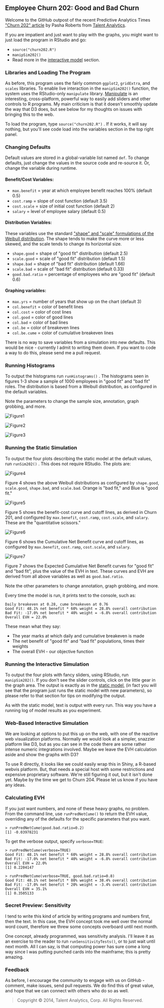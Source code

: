 ## Employee Churn 202: Good and Bad Churn

Welcome to the GitHub outpost of the recent Predictive Analytics Times ["Churn 202" article][patimes] by Pasha Roberts from [Talent Analytics][ta].

If you are impatient and just want to play with the graphs, you might want to just load the program in RStudio and go:

- `source("churn202.R")` 
- `manipSim202()`
- Read more in the [interactive model](#inter) section.

### Libraries and Loading The Program
As before, this program uses the fairly common `ggplot2`, `gridExtra`, and `scales` libraries.
To enable live interaction in the `manipSim202()` function, the system uses the RStudio-only `manipulate` library.
[Manipulate][manip] is an interesting, cross-platform, powerful way to easily add sliders and other controls to R programs.
My main criticism is that it doesn't smoothly update the way that D3 does, but see below for my thoughts on issues with bringing this to the web.

To load the program, type `source("churn202.R")` .
If it works, it will say nothing, but you'll see code load into the variables section in the top right panel.

### Changing Defaults

Default values are stored in a global-variable list named `def`.
To change defaults, just change the values in the source code and re-source it.
Or, change the variable during runtime.

#### Benefit/Cost Variables:

- `max.benefit` = year at which employee benefit reaches 100% (default 0.5)
- `cost.ramp` = slope of cost function (default 3.5)
- `cost.scale` = size of initial cost function (default 2)
- `salary` = level of employee salary (default 0.5)

#### Distribution Variables:

These variables use the standard ["shape" and "scale" formulations of the Weibull distribution][weibull].
The shape tends to make the curve more or less skewed, and the scale tends to change its horizontal size.

- `shape.good` = shape of "good fit" distribution (default 2.5)
- `scale.good` = scale of "good fit" distribution (default 1.5)
- `shape.bad` = shape of "bad fit" distribution (default 1.66)
- `scale.bad` = scale of "bad fit" distribution (default 0.33)
- `good.bad.ratio` = percentage of employees who are "good fit" (default 0.6)

#### Graphing variables:

- `max.yrs` = number of years that show up on the chart (default 3)
- `col.benefit` = color of benefit lines
- `col.cost` = color of cost lines
- `col.good` = color of good lines
- `col.bad` = color of bad lines
- `col.be` = color of breakeven lines
- `col.be.cume` = color of cumulative breakeven lines

There is no way to save variables from a simulation into new defaults.
This would be nice - currently I admit to writing them down.
If you want to code a way to do this, please send me a pull request.

### Running Histograms

To output the histograms run `runHistograms()` .
The histograms seen in figures 1-3 show a sample of 1000 employees in "good fit" and "bad fit" roles.
The distribution is based from a Weibull distribution, as configured in the default variables.

Note the parameters to change the sample size, annotation, graph grobbing, and more.

![Figure1][]

![Figure2][]

![Figure3][]

<a id="static"></a>
### Running the Static Simulation

To output the four plots describing the static model at the default values, run `runSim202()` .
This does not require RStudio.
The plots are:

![Figure4][]

Figure 4 shows the above Weibull distributions as configured by `shape.good`, `scale.good`, `shape.bad`, and `scale.bad`.  Orange is "bad fit," and Blue is "good fit."

![Figure5][]

Figure 5 shows the benefit-cost curve and cutoff lines, as derived in Churn 201, and configured by `max.benefit`, `cost.ramp`, `cost.scale`, and `salary`.  These are the "quantitative scissors."

![Figure6][]

Figure 6 shows the Cumulative Net Benefit curve and cutoff lines, as configured by `max.benefit`, `cost.ramp`, `cost.scale`, and `salary`.

![Figure7][]

Figure 7 shows the Expected Cumulative Net Benefit curves for "good fit" and "bad fit", plus the value of the EVH in text.  These curves and EVH are derived from all above variables as well as `good.bad.ratio`.

Note the other parameters to change annotation, graph grobbing, and more.

Every time the model is run, it prints text to the console, such as:

	Daily breakeven at 0.28, cume breakeven at 0.76
	Good Fit: 48.1% net benefit * 60% weight = 28.8% overall contribution
	Bad Fit: -17.0% net benefit * 40% weight = -6.8% overall contribution
	Overall EVH = 22.0%

These mean what they say: 

- The year marks at which daily and cumulative breakeven is made
- The net benefit of "good fit" and "bad fit" populations, times their weights
- The overall EVH - our objective function


<a id="inter"></a>
### Running the Interactive Simulation

To output the four plots with fancy sliders, using RStudio, run `manipSim202()`.
If you don't see the slider controls, click on the little gear in the graph area.
The output is exactly as in the [static model](#static), (in fact you will see that the program just runs the static model with new parameters), so please refer to that section for tips on modifying the output.

As with the static model, text is output with every run.
This way you have a running log of model results as you experiment.

### Web-Based Interactive Simulation

We are looking at options to put this up on the web, with one of the reactive web visualization platforms.
Normally we would look at a simpler, snazzier platform like D3, but as you can see in the code there are some rather intense numeric integrations involved.
Maybe we leave the EVH calculation aside and show the graphs with D3?

To use R directly, it looks like we could easily wrap this in Shiny, a R-based webvis platform.
But, that needs a special host with some restrictions and expensive proprietary software.
We're still figuring it out, but it isn't done yet.
Maybe by the time we get to Churn 204.
Please let us know if you have any ideas.

### Calculating EVH
If you just want numbers, and none of these heavy graphs, no problem.
From the command line, use `runPredNetCume()` to return the EVH value, overriding any of the defaults for the specific parameters that you want.

	> runPredNetCume(good.bad.ratio=0.2)
	[1] -0.03978231

To get the verbose output, specify `verbose=TRUE`:

	> runPredNetCume(verbose=TRUE)
	Good Fit: 48.1% net benefit * 60% weight = 28.8% overall contribution
	Bad Fit: -17.0% net benefit * 40% weight = -6.8% overall contribution
	Overall EVH = 22.0%
	[1] 0.2204147

	> runPredNetCume(verbose=TRUE, good.bad.ratio=0.8)
	Good Fit: 48.1% net benefit * 80% weight = 38.4% overall contribution
	Bad Fit: -17.0% net benefit * 20% weight = -3.4% overall contribution
	Overall EVH = 35.1%
	[1] 0.3505133


### Secret Preview: Sensitivity

I tend to write this kind of article by writing programs and numbers first, then the text.
In this case, the EVH concept took me well over the normal word count, therefore we threw some concepts overboard until next month.

One concept, already programmed, was sensitivity analysis.
I'll leave it as an exercise to the reader to run `runSensitivityTests()`, or to just wait until next month.
All I can say, is that computing power has sure come a long way since I was putting punched cards into the mainframe; this is pretty amazing.


### Feedback

As before, I encourage the community to engage with us on GitHub - comment, make issues, send pull requests.
We do find this of great value, and hope that we can connect with others who do so as well.

> Copyright &copy; 2014, Talent Analytics, Corp.  All Rights Reserved.

[patimes]: http://www.predictiveanalyticsworld.com/patimes/employee-churn-201-calculating-employee-value/
[ta]: http://www.talentanalytics.com

[manip]: http://www.rstudio.com/ide/docs/advanced/manipulate
[weibull]: http://www.weibull.com/hotwire/issue14/relbasics14.htm

[Figure1]: plots/pat202_fig1.png
[Figure2]: plots/pat202_fig2.png
[Figure3]: plots/pat202_fig3.png
[Figure4]: plots/pat202_fig4.png
[Figure5]: plots/pat202_fig5.png
[Figure6]: plots/pat202_fig6.png
[Figure7]: plots/pat202_fig7.png
